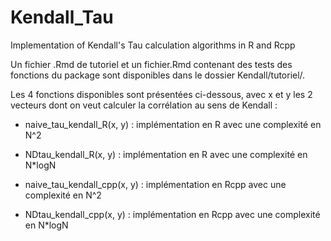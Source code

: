 # Kendall_Tau
Implementation of Kendall's Tau calculation algorithms in R and Rcpp

Un fichier .Rmd de tutoriel et un fichier.Rmd contenant des tests des fonctions du package sont disponibles dans le dossier Kendall/tutoriel/.

Les 4 fonctions disponibles sont présentées ci-dessous, avec x et y les 2 vecteurs dont on veut calculer la corrélation au sens de Kendall :

- naive_tau_kendall_R(x, y) : implémentation en R avec une complexité en N^2

- NDtau_kendall_R(x, y) : implémentation en R avec une complexité en N*logN

- naive_tau_kendall_cpp(x, y) : implémentation en Rcpp avec une complexité en N^2

- NDtau_kendall_cpp(x, y) : implémentation en Rcpp avec une complexité en N*logN

